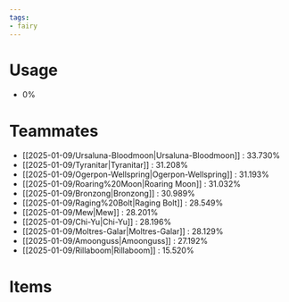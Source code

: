 ```yaml
---
tags:
- fairy
---
```

# Usage
- 0%
# Teammates
- [[2025-01-09/Ursaluna-Bloodmoon|Ursaluna-Bloodmoon]] : 33.730%
- [[2025-01-09/Tyranitar|Tyranitar]] : 31.208%
- [[2025-01-09/Ogerpon-Wellspring|Ogerpon-Wellspring]] : 31.193%
- [[2025-01-09/Roaring%20Moon|Roaring Moon]] : 31.032%
- [[2025-01-09/Bronzong|Bronzong]] : 30.989%
- [[2025-01-09/Raging%20Bolt|Raging Bolt]] : 28.549%
- [[2025-01-09/Mew|Mew]] : 28.201%
- [[2025-01-09/Chi-Yu|Chi-Yu]] : 28.196%
- [[2025-01-09/Moltres-Galar|Moltres-Galar]] : 28.129%
- [[2025-01-09/Amoonguss|Amoonguss]] : 27.192%
- [[2025-01-09/Rillaboom|Rillaboom]] : 15.520%
# Items